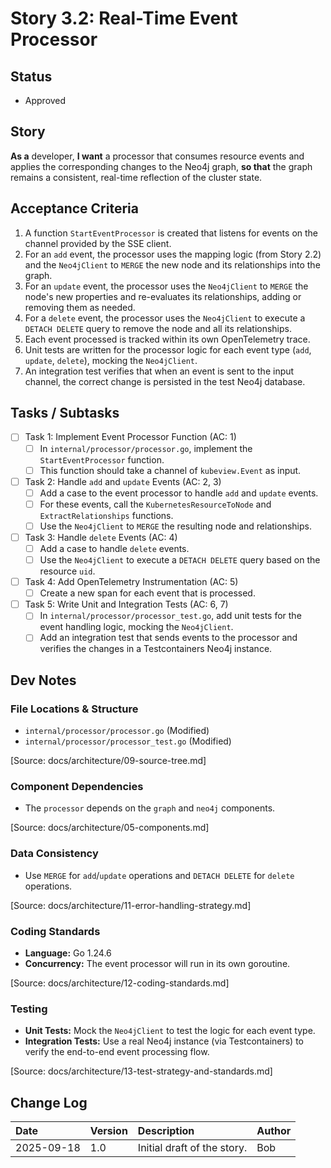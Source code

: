 # Story 3.2: Real-Time Event Processor

## Status
- Approved

## Story
**As a** developer,
**I want** a processor that consumes resource events and applies the corresponding changes to the Neo4j graph,
**so that** the graph remains a consistent, real-time reflection of the cluster state.

## Acceptance Criteria
1. A function `StartEventProcessor` is created that listens for events on the channel provided by the SSE client.
2. For an `add` event, the processor uses the mapping logic (from Story 2.2) and the `Neo4jClient` to `MERGE` the new node and its relationships into the graph.
3. For an `update` event, the processor uses the `Neo4jClient` to `MERGE` the node's new properties and re-evaluates its relationships, adding or removing them as needed.
4. For a `delete` event, the processor uses the `Neo4jClient` to execute a `DETACH DELETE` query to remove the node and all its relationships.
5. Each event processed is tracked within its own OpenTelemetry trace.
6. Unit tests are written for the processor logic for each event type (`add`, `update`, `delete`), mocking the `Neo4jClient`.
7. An integration test verifies that when an event is sent to the input channel, the correct change is persisted in the test Neo4j database.

## Tasks / Subtasks
- [ ] Task 1: Implement Event Processor Function (AC: 1)
  - [ ] In `internal/processor/processor.go`, implement the `StartEventProcessor` function.
  - [ ] This function should take a channel of `kubeview.Event` as input.
- [ ] Task 2: Handle `add` and `update` Events (AC: 2, 3)
  - [ ] Add a case to the event processor to handle `add` and `update` events.
  - [ ] For these events, call the `KubernetesResourceToNode` and `ExtractRelationships` functions.
  - [ ] Use the `Neo4jClient` to `MERGE` the resulting node and relationships.
- [ ] Task 3: Handle `delete` Events (AC: 4)
  - [ ] Add a case to handle `delete` events.
  - [ ] Use the `Neo4jClient` to execute a `DETACH DELETE` query based on the resource `uid`.
- [ ] Task 4: Add OpenTelemetry Instrumentation (AC: 5)
  - [ ] Create a new span for each event that is processed.
- [ ] Task 5: Write Unit and Integration Tests (AC: 6, 7)
  - [ ] In `internal/processor/processor_test.go`, add unit tests for the event handling logic, mocking the `Neo4jClient`.
  - [ ] Add an integration test that sends events to the processor and verifies the changes in a Testcontainers Neo4j instance.

## Dev Notes

### File Locations & Structure
- `internal/processor/processor.go` (Modified)
- `internal/processor/processor_test.go` (Modified)

[Source: docs/architecture/09-source-tree.md]

### Component Dependencies
- The `processor` depends on the `graph` and `neo4j` components.

[Source: docs/architecture/05-components.md]

### Data Consistency
- Use `MERGE` for `add`/`update` operations and `DETACH DELETE` for `delete` operations.

[Source: docs/architecture/11-error-handling-strategy.md]

### Coding Standards
- **Language:** Go 1.24.6
- **Concurrency:** The event processor will run in its own goroutine.

[Source: docs/architecture/12-coding-standards.md]

### Testing
- **Unit Tests:** Mock the `Neo4jClient` to test the logic for each event type.
- **Integration Tests:** Use a real Neo4j instance (via Testcontainers) to verify the end-to-end event processing flow.

[Source: docs/architecture/13-test-strategy-and-standards.md]

## Change Log

| Date       | Version | Description                | Author |
| :--------- | :------ | :------------------------- | :----- |
| 2025-09-18 | 1.0     | Initial draft of the story. | Bob    |
